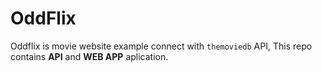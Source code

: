 # OddFlix
Oddflix is movie website example connect with `themoviedb` API, This repo contains **API** and **WEB APP** aplication.

